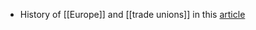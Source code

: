 - History of [[Europe]] and [[trade unions]] in this [article](https://www.thearticle.com/how-jacques-delors-changed-british-history)